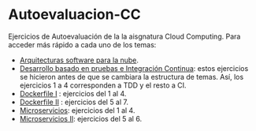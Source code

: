 # Autoevaluacion-CC
Ejercicios de Autoevaluación de la la aisgnatura Cloud Computing. Para acceder más rápido a cada uno de los temas:

* [Arquitecturas software para la nube](https://github.com/PedroMFC/Autoevaluacion-CC/tree/main/semana%201).
* [Desarrollo basado en pruebas e Integración Continua](https://github.com/PedroMFC/Autoevaluacion-CC/tree/main/semana%202): estos ejercicios se hicieron antes de que se cambiara la estructura de temas. Así, los ejercicios 1 a 4 corresponden a TDD y el resto a CI.
* [Dockerfile I](https://github.com/PedroMFC/Autoevaluacion-CC/tree/main/semana%205) : ejercicios del 1 al 4.
* [Dockerfile II](https://github.com/PedroMFC/Autoevaluacion-CC/tree/main/semana%206-7) : ejercicios del 5 al 7.
* [Microservicios](https://github.com/PedroMFC/Autoevaluacion-CC/tree/main/semana%208-10): ejercicios del 1 al 4.
* [Microservicios II](https://github.com/PedroMFC/Autoevaluacion-CC/tree/main/semana%2011-12): ejercicios del 5 al 6.